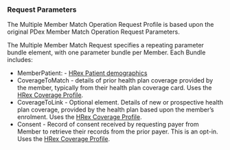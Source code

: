 ### Request Parameters

The Multiple Member Match Operation Request Profile is based upon the original PDex Member Match Operation Request 
Parameters.

The Multiple Member Match Request specifies a repeating parameter bundle element, 
with one parameter bundle per Member. Each Bundle includes:

- MemberPatient: - [HRex Patient demographics](http://hl7.org/fhir/us/davinci-hrex/StructureDefinition-hrex-patient-demographics.html)
- CoverageToMatch - details of prior health plan coverage provided by the member, typically from their health plan coverage card. Uses the [HRex Coverage Profile](http://hl7.org/fhir/us/davinci-hrex/StructureDefinition-hrex-coverage.html).
- CoverageToLink - Optional element. Details of new or prospective health plan coverage, provided by the health plan based upon the member’s enrolment. Uses the [HRex Coverage Profile](http://hl7.org/fhir/us/davinci-hrex/StructureDefinition-hrex-coverage.html).
- Consent - Record of consent received by requesting payer from Member to retrieve their records from the prior payer. This is an opt-in. Uses the [HRex Coverage Profile](http://hl7.org/fhir/us/davinci-hrex/StructureDefinition-hrex-coverage.html).


